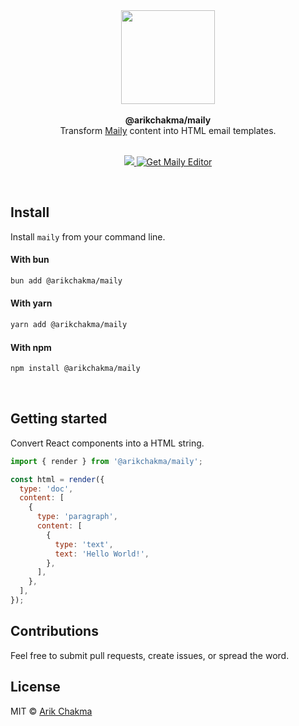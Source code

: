 <div align="center"><img height="150" src="https://maily.to/brand/icon.svg" /></div>
<br>

<div align="center"><strong>@arikchakma/maily</strong></div>
<div align="center">Transform <a href="https://maily.to">Maily</a> content into HTML email templates.</div>
<br />

<p align="center">
  <a href="https://github.com/arikchakma/maily/blob/main/license">
    <img src="https://img.shields.io/badge/License-MIT-yellow.svg" />
  </a>
  <a href="https://maily.to">
    	<img src="https://img.shields.io/badge/%E2%9C%A8-Get%20Editor-0a0a0a.svg?style=flat&colorA=0a0a0a" alt="Get Maily Editor" />
    </a>
</p>

<br>

## Install

Install `maily` from your command line.

#### With bun

```sh
bun add @arikchakma/maily
```

#### With yarn

```sh
yarn add @arikchakma/maily
```

#### With npm

```sh
npm install @arikchakma/maily
```

<br>

## Getting started

Convert React components into a HTML string.

```jsx
import { render } from '@arikchakma/maily';

const html = render({
  type: 'doc',
  content: [
    {
      type: 'paragraph',
      content: [
        {
          type: 'text',
          text: 'Hello World!',
        },
      ],
    },
  ],
});
```

## Contributions

Feel free to submit pull requests, create issues, or spread the word.

## License

MIT &copy; [Arik Chakma](https://twitter.com/imarikchakma)
